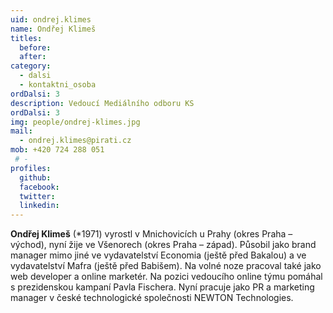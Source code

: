 ```yaml
---
uid: ondrej.klimes
name: Ondřej Klimeš
titles: 
  before: 
  after: 
category:
  - dalsi
  - kontaktni_osoba
ordDalsi: 3
description: Vedoucí Mediálního odboru KS
ordDalsi: 3
img: people/ondrej-klimes.jpg
mail:
  - ondrej.klimes@pirati.cz
mob: +420 724 288 051
 # -
profiles:
  github:
  facebook:
  twitter:
  linkedin:
---
```


**Ondřej Klimeš**  (*1971) vyrostl v Mnichovicích u Prahy (okres Praha – východ), nyní žije ve Všenorech (okres Praha – západ).
Působil jako brand manager mimo jiné ve vydavatelství Economia (ještě před Bakalou) a ve vydavatelství Mafra (ještě před Babišem). Na volné noze pracoval také jako web developer a online marketér.
Na pozici vedoucího online týmu pomáhal s prezidenskou kampaní Pavla Fischera.
Nyní pracuje jako PR a marketing manager v české technologické společnosti NEWTON Technologies.
